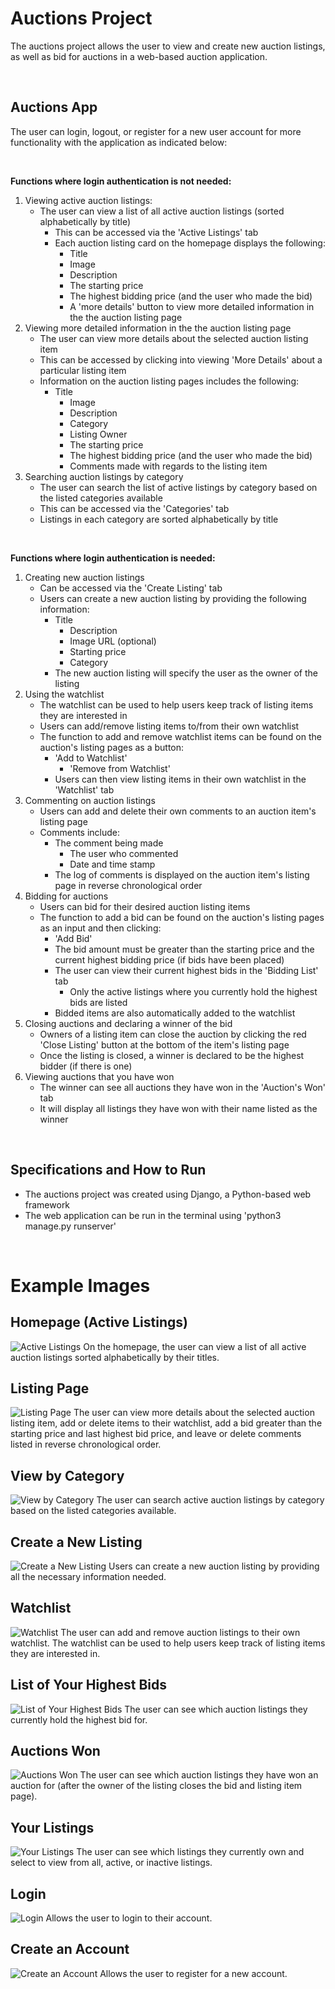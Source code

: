 # Auctions Project
The auctions project allows the user to view and create new auction listings, as well as bid for auctions in a web-based auction application.

&nbsp; 

## Auctions App
The user can login, logout, or register for a new user account for more functionality with the application as indicated below:  

&nbsp; 

**Functions where login authentication is not needed:**
1. Viewing active auction listings:  
   - The user can view a list of all active auction listings (sorted alphabetically by title)
     - This can be accessed via the 'Active Listings' tab 
     - Each auction listing card on the homepage displays the following:
       - Title
        - Image
        - Description
        - The starting price
        - The highest bidding price (and the user who made the bid)
        - A 'more details' button to view more detailed information in the the auction listing page
2. Viewing more detailed information in the the auction listing page
   - The user can view more details about the selected auction listing item 
    - This can be accessed by clicking into viewing 'More Details' about a particular listing item
    - Information on the auction listing pages includes the following:
      - Title
        - Image
        - Description
        - Category
        - Listing Owner
        - The starting price
        - The highest bidding price (and the user who made the bid)
        - Comments made with regards to the listing item
2. Searching auction listings by category 
   - The user can search the list of active listings by category based on the listed categories available
    - This can be accessed via the 'Categories' tab 
    - Listings in each category are sorted alphabetically by title
      
&nbsp; 

**Functions where login authentication is needed:**
1. Creating new auction listings
   - Can be accessed via the 'Create Listing' tab 
   - Users can create a new auction listing by providing the following information:
      - Title
        - Description
        - Image URL (optional)
        - Starting price
        - Category
      - The new auction listing will specify the user as the owner of the listing
2. Using the watchlist
   - The watchlist can be used to help users keep track of listing items they are interested in
   - Users can add/remove listing items to/from their own watchlist
   - The function to add and remove watchlist items can be found on the auction's listing pages as a button:
      - 'Add to Watchlist'
         - 'Remove from Watchlist'
      - Users can then view listing items in their own watchlist in the 'Watchlist' tab
3. Commenting on auction listings
   - Users can add and delete their own comments to an auction item's listing page
   - Comments include:
      - The comment being made
        - The user who commented
        - Date and time stamp
      - The log of comments is displayed on the auction item's listing page in reverse chronological order
4. Bidding for auctions 
   - Users can bid for their desired auction listing items
   - The function to add a bid can be found on the auction's listing pages as an input and then clicking:
      - 'Add Bid'
      - The bid amount must be greater than the starting price and the current highest bidding price (if bids have been placed)
      - The user can view their current highest bids in the 'Bidding List' tab
        - Only the active listings where you currently hold the highest bids are listed
      - Bidded items are also automatically added to the watchlist
5. Closing auctions and declaring a winner of the bid
   - Owners of a listing item can close the auction by clicking the red 'Close Listing' button at the bottom of the item's listing page
   - Once the listing is closed, a winner is declared to be the highest bidder (if there is one)
6. Viewing auctions that you have won
   - The winner can see all auctions they have won in the 'Auction's Won' tab
   - It will display all listings they have won with their name listed as the winner

&nbsp; 

## Specifications and How to Run
- The auctions project was created using Django, a Python-based web framework
- The web application can be run in the terminal using 'python3 manage.py runserver'
  
&nbsp;  

# Example Images
## Homepage (Active Listings)
![Active Listings](/auctions/static/auctions/images/active_listings.png?raw=true "Active Listings")
On the homepage, the user can view a list of all active auction listings sorted alphabetically by their titles.

## Listing Page
![Listing Page](/auctions/static/auctions/images/listing_page.png?raw=true "Listing Page")
The user can view more details about the selected auction listing item, add or delete items to their watchlist, add a bid greater than the starting price and last highest bid price, and leave or delete comments listed in reverse chronological order.

## View by Category
![View by Category](/auctions/static/auctions/images/view_category.png?raw=true "View by Category")
The user can search active auction listings by category based on the listed categories available.

## Create a New Listing
![Create a New Listing](/auctions/static/auctions/images/create_listing.png?raw=true "Create a New Listing")
Users can create a new auction listing by providing all the necessary information needed.

## Watchlist
![Watchlist](/auctions/static/auctions/images/watchlist.png?raw=true "Watchlist")
The user can add and remove auction listings to their own watchlist. The watchlist can be used to help users keep track of listing items they are interested in. 

## List of Your Highest Bids
![List of Your Highest Bids](/auctions/static/auctions/images/bidding_list.png?raw=true "List of Your Highest Bids")
The user can see which auction listings they currently hold the highest bid for.

## Auctions Won
![Auctions Won](/auctions/static/auctions/images/auctions_won.png?raw=true "Auctions Won")
The user can see which auction listings they have won an auction for (after the owner of the listing closes the bid and listing item page).

## Your Listings
![Your Listings](/auctions/static/auctions/images/your_listings.png?raw=true "Your Listings")
The user can see which listings they currently own and select to view from all, active, or inactive listings.

## Login
![Login](/auctions/static/auctions/images/login.png?raw=true "Login")
Allows the user to login to their account.

## Create an Account
![Create an Account](/auctions/static/auctions/images/register?raw=true "Create an Account")
Allows the user to register for a new account.


